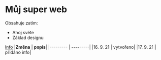 # Můj super web
Obsahuje zatím:
* Ahoj světe
* Základ designu

[Info]( https://pslib-cz.github.io/2021l4web-repository-skills-LukasMarsik/info.html)
|**Změna** | **popis**|
|--------- | ---------|
|16. 9. 21 | vytvořeno|
|17. 9. 21 | přidáno info|